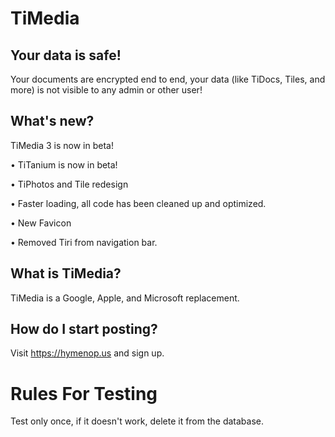 # TiMedia


## Your data is safe!
Your documents are encrypted end to end, your data (like TiDocs, Tiles, and more) is not visible to any admin or other user!

## What's new?

TiMedia 3 is now in beta!

• TiTanium is now in beta!

• TiPhotos and Tile redesign

• Faster loading, all code has been cleaned up and optimized.

• New Favicon

• Removed Tiri from navigation bar.

## What is TiMedia?
TiMedia is a Google, Apple, and Microsoft replacement.

## How do I start posting?
Visit https://hymenop.us and sign up.

# Rules For Testing
Test only once, if it doesn't work, delete it from the database.
